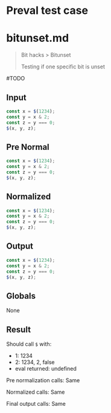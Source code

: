 # Preval test case

# bitunset.md

> Bit hacks > Bitunset
>
> Testing if one specific bit is unset

#TODO

## Input

`````js filename=intro
const x = $(1234);
const y = x & 2;
const z = y === 0;
$(x, y, z);
`````

## Pre Normal

`````js filename=intro
const x = $(1234);
const y = x & 2;
const z = y === 0;
$(x, y, z);
`````

## Normalized

`````js filename=intro
const x = $(1234);
const y = x & 2;
const z = y === 0;
$(x, y, z);
`````

## Output

`````js filename=intro
const x = $(1234);
const y = x & 2;
const z = y === 0;
$(x, y, z);
`````

## Globals

None

## Result

Should call `$` with:
 - 1: 1234
 - 2: 1234, 2, false
 - eval returned: undefined

Pre normalization calls: Same

Normalized calls: Same

Final output calls: Same
